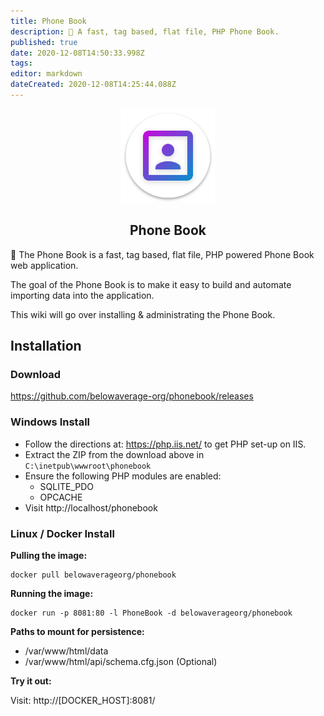 ```yaml
---
title: Phone Book
description: 🔎 A fast, tag based, flat file, PHP Phone Book.
published: true
date: 2020-12-08T14:50:33.998Z
tags: 
editor: markdown
dateCreated: 2020-12-08T14:25:44.088Z
---
```


<p align="center">
	<img src="/assets/software/phonebook/logo_512_circle.svg" height="150"/>
	<h2 align="center">Phone Book</h2>
</p>
🔎 The Phone Book is a fast, tag based, flat file, PHP powered Phone Book web application.

The goal of the Phone Book is to make it easy to build and automate importing data into the application.

This wiki will go over installing & administrating the Phone Book.

## Installation

### Download
https://github.com/belowaverage-org/phonebook/releases

### Windows Install

* Follow the directions at: https://php.iis.net/ to get PHP set-up on IIS.
* Extract the ZIP from the download above in `C:\inetpub\wwwroot\phonebook`
* Ensure the following PHP modules are enabled:
  * SQLITE_PDO
  * OPCACHE
* Visit http://localhost/phonebook


### Linux / Docker Install

**Pulling the image:**

```
docker pull belowaverageorg/phonebook
```

**Running the image:**

```
docker run -p 8081:80 -l PhoneBook -d belowaverageorg/phonebook
```

**Paths to mount for persistence:**

* /var/www/html/data
* /var/www/html/api/schema.cfg.json (Optional)

**Try it out:**

Visit: http://[DOCKER_HOST]:8081/